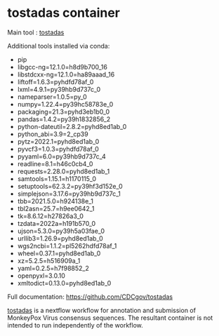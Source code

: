# tostadas container

Main tool : [tostadas](https://github.com/CDCgov/tostadas)

Additional tools installed via conda:
  - pip
  - libgcc-ng=12.1.0=h8d9b700_16
  - libstdcxx-ng=12.1.0=ha89aaad_16
  - liftoff=1.6.3=pyhdfd78af_0
  - lxml=4.9.1=py39hb9d737c_0
  - nameparser=1.0.5=py_0
  - numpy=1.22.4=py39hc58783e_0
  - packaging=21.3=pyhd3eb1b0_0
  - pandas=1.4.2=py39h1832856_2
  - python-dateutil=2.8.2=pyhd8ed1ab_0
  - python_abi=3.9=2_cp39
  - pytz=2022.1=pyhd8ed1ab_0
  - pyvcf3=1.0.3=pyhdfd78af_0
  - pyyaml=6.0=py39hb9d737c_4
  - readline=8.1=h46c0cb4_0
  - requests=2.28.0=pyhd8ed1ab_1
  - samtools=1.15.1=h1170115_0
  - setuptools=62.3.2=py39hf3d152e_0
  - simplejson=3.17.6=py39hb9d737c_1
  - tbb=2021.5.0=h924138e_1
  - tbl2asn=25.7=h9ee0642_1
  - tk=8.6.12=h27826a3_0
  - tzdata=2022a=h191b570_0
  - ujson=5.3.0=py39h5a03fae_0
  - urllib3=1.26.9=pyhd8ed1ab_0
  - wgs2ncbi=1.1.2=pl5262hdfd78af_1
  - wheel=0.37.1=pyhd8ed1ab_0
  - xz=5.2.5=h516909a_1
  - yaml=0.2.5=h7f98852_2
  - openpyxl=3.0.10
  - xmltodict=0.13.0=pyhd8ed1ab_0

Full documentation: https://github.com/CDCgov/tostadas

[tostadas](https://github.com/CDCgov/tostadas) is a nextflow workflow for annotation and submission of MonkeyPox Virus consensus sequences. The resultant container is not intended to run independently of the workflow.

